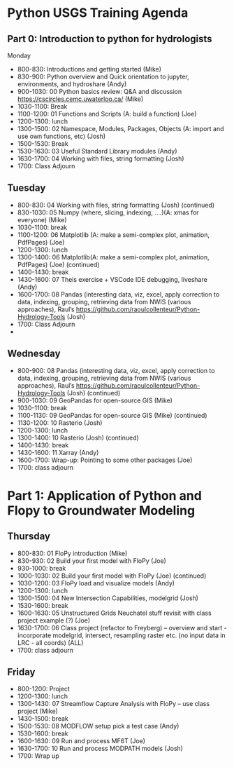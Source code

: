 # Python USGS Training Agenda
 
## Part 0: Introduction to python for hydrologists
Monday
- 800-830: Introductions and getting started  (Mike) 
- 830-900: Python overview and Quick orientation to jupyter, environments, and hydroshare (Andy) 
- 900-1030: 00 Python basics review: Q&A and discussion https://cscircles.cemc.uwaterloo.ca/  (Mike) 
- 1030-1100: Break
- 1100-1200: 01 Functions and Scripts  (A: build a function) (Joe) 
- 1200-1300: lunch
- 1300-1500: 02 Namespace, Modules, Packages, Objects (A: import and use own functions, etc) (Josh) 
- 1500-1530: Break
- 1530-1630: 03 Useful Standard Library modules (Andy) 
- 1630-1700: 04 Working with files, string formatting (Josh) 
- 1700: Class Adjourn 
 
## Tuesday
- 800-830:  04 Working with files, string formatting (Josh) (continued)
- 830-1030: 05 Numpy (where, slicing, indexing, ….)(A: xmas for everyone) (Mike)
- 1030-1100: break
- 1100-1200: 06 Matplotlib (A: make a semi-complex plot, animation, PdfPages) (Joe) 
- 1200-1300: lunch
- 1300-1400: 06 Matplotlib(A: make a semi-complex plot, animation, PdfPages) (Joe) (continued)
- 1400-1430: break
- 1430-1600: 07 Theis exercise + VSCode IDE debugging, liveshare (Andy) 
- 1600-1700: 08 Pandas (interesting data, viz, excel, apply correction to data, indexing, grouping, retrieving data from NWIS (various approaches), Raul’s https://github.com/raoulcollenteur/Python-Hydrology-Tools (Josh) 
- 1700: Class Adjourn
- 
## Wednesday
- 800-900: 08 Pandas (interesting data, viz, excel, apply correction to data, indexing, grouping, retrieving data from NWIS (various approaches), Raul’s https://github.com/raoulcollenteur/Python-Hydrology-Tools (Josh) (continued)
- 900-1030: 09 GeoPandas for open-source GIS (Mike)
- 1030-1100: break
- 1100-1130: 09 GeoPandas for open-source GIS (Mike) (continued)
- 1130-1200: 10 Rasterio (Josh) 
- 1200-1300: lunch
- 1300-1400: 10 Rasterio (Josh) (continued)
- 1400-1430: break
- 1430-1600: 11 Xarray (Andy) 
- 1600-1700: Wrap-up: Pointing to some other packages (Joe)
- 1700: class adjourn

# Part 1: Application of Python and Flopy to Groundwater Modeling 
## Thursday 
- 800-830: 01 FloPy introduction (Mike) 
- 830-930: 02 Build your first model with FloPy (Joe) 
- 930-1000: break
- 1000-1030: 02 Build your first model with FloPy (Joe) (continued)
- 1030-1200: 03 FloPy load and visualize models (Andy) 
- 1200-1300: lunch
- 1300-1500: 04 New Intersection Capabilities, modelgrid (Josh) 
- 1530-1600: break
- 1600-1630: 05 Unstructured Grids Neuchatel stuff revisit with class project example (?) (Joe) 
- 1630-1700: 06 Class project (refactor to Freyberg) – overview and start - incorporate modelgrid, intersect, resampling raster etc. (no input data in LRC - all coords) (ALL) 
- 1700: class adjourn
 
## Friday
- 800-1200: Project
- 1200-1300: lunch
- 1300-1430: 07 Streamflow Capture Analysis with FloPy – use class project (Mike) 
- 1430-1500: break
- 1500-1530: 08 MODFLOW setup pick a test case (Andy) 
- 1530-1600: break
- 1600-1630: 09 Run and process MF6T (Joe) 
- 1630-1700: 10 Run and process MODPATH models (Josh) 
- 1700: Wrap up
